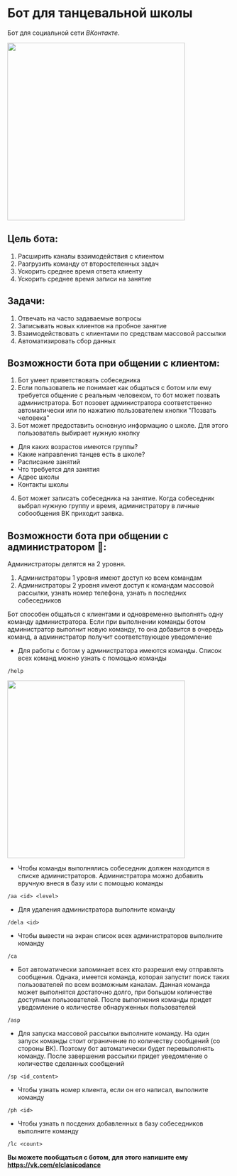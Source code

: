 # Бот для танцевальной школы
Бот для социальной сети *ВКонтакте*. 

<img src="https://user-images.githubusercontent.com/54308955/183393116-59164b63-600c-47b4-876f-8445ffc17e69.png" width="400">

## Цель бота:
1. Расширить каналы взаимодействия с клиентом
2. Разгрузить команду от второстепенных задач
3. Ускорить среднее время ответа клиенту
4. Ускорить среднее время записи на занятие

## Задачи:
1. Отвечать на часто задаваемые вопросы
2. Записывать новых клиентов на пробное занятие
3. Взаимодействовать с клиентами по средствам массовой рассылки
4. Автоматизировать сбор данных

## Возможности бота при общении с клиентом:

1. Бот умеет приветствовать собеседника
2. Если пользователь не понимает как общаться с ботом или ему требуется общение с реальным человеком, то бот может позвать администратора. Бот позовет администратора соответственно автоматически или по нажатию пользователем кнопки "Позвать человека" 
3. Бот может предоставить основную информацию о школе. Для этого пользователь выбирает нужную кнопку
* Для каких возрастов имеются группы?
* Какие направления танцев есть в школе?
* Расписание занятий
* Что требуется для занятия
* Адрес школы
* Контакты школы
4. Бот может записать собеседника на занятие. Когда собеседник выбрал нужную группу и время, администратору в личные собообщения ВК приходит заявка. 

## Возможности бота при общении с администратором 🙂:

Администраторы делятся на 2 уровня. 
1. Администраторы 1 уровня имеют доступ ко всем командам
2. Администраторы 2 уровня имеют доступ к командам массовой рассылки, узнать номер телефона, узнать n последних собеседников

Бот способен общаться с клиентами и одновременно выполнять одну команду администратора. Если при выполнении команды ботом администратор выполнит новую команду, то она добавится в очередь команд, а администратор получит соответствующее уведомление

* Для работы с ботом у администратора имеются команды. Список всех команд можно узнать с помощью команды
```
/help
```
<img src="https://user-images.githubusercontent.com/54308955/183400901-8ded354c-847d-4f6b-8ede-75bcb44ce4f1.png" width="400">

* Чтобы команды выполнялись собеседник должен находится в списке администраторов. Администратора можно добавить вручную внеся в базу или с помощью команды 
```
/aa <id> <level>
```
* Для удаления администратора выполните команду     
```
/dela <id>
```
* Чтобы вывести на экран список всех администраторов выполните команду 
```
/ca 
```
* Бот автоматически запоминает всех кто разрешил ему отправлять сообщения. Однака, имеется команда, которая запустит поиск таких пользователей по всем возможным каналам. Данная команда может выполнятся достаточно долго, при большом количестве доступных пользователей. После выполнения команды придет уведомление о количестве обнаруженных пользователей
```
/asp
```
* Для запуска массовой рассылки выполните команду. На один запуск команды стоит ограничение по количеству сообщений (со стороны ВК). Поэтому бот автоматически будет перевыполнять команду. После завершения рассылки придет уведомление о количестве сделанных сообщений  
```
/sp <id_content>
```
* Чтобы узнать номер клиента, если он его написал, выполните команду
```
/ph <id>
```
* Чтобы узнать n посдених добавленных в базу собеседников выполните команду
```
/lc <count>
```
**Вы можете пообщаться с ботом, для этого напишите ему https://vk.com/elclasicodance**
